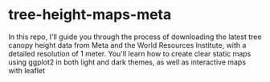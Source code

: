# tree-height-maps-meta
In this repo, I'll guide you through the process of downloading the latest tree canopy height data from Meta and the World Resources Institute, with a detailed resolution of 1 meter. You'll learn how to create clear static maps using ggplot2 in both light and dark themes, as well as interactive maps with leaflet
